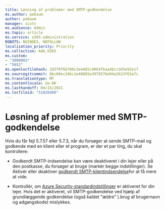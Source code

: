```yaml
---
title: Løsning af problemer med SMTP-godkendelse
ms.author: pebaum
author: pebaum
manager: scotv
ms.audience: Admin
ms.topic: article
ms.service: o365-administration
ROBOTS: NOINDEX, NOFOLLOW
localization_priority: Priority
ms.collection: Adm_O365
ms.custom:
- "3000003"
- "5652"
ms.openlocfilehash: 2d3f0f6b700c3e4485c9064fbaa4bcc165e92e17
ms.sourcegitcommit: 8bc60ec34bc1e40685e3976576e04a2623f63a7c
ms.translationtype: MT
ms.contentlocale: da-DK
ms.lasthandoff: 04/15/2021
ms.locfileid: "51826409"
---
```

# <a name="solving-smtp-authentication-issues"></a>Løsning af problemer med SMTP-godkendelse

Hvis du får fejl 5.7.57 eller 5.7.3, når du forsøger at sende SMTP-mail og godkende med en klient eller et program, er der et par ting, du skal kontrollere:

- Godkendt SMTP-indsendelse kan være deaktiveret i din lejer eller på den postkasse, du forsøger at bruge (markér begge indstillinger). Se Aktivér eller deaktiver [godkendt SMTP-klientindsendelse](https://docs.microsoft.com/exchange/clients-and-mobile-in-exchange-online/authenticated-client-smtp-submission)for at få mere at vide.

- Kontrollér, om [Azure Security-standardindstillinger](https://docs.microsoft.com/azure/active-directory/fundamentals/concept-fundamentals-security-defaults) er aktiveret for din lejer. Hvis det er aktiveret, vil SMTP-godkendelse ved hjælp af grundlæggende godkendelse (også kaldet "ældre" ).brug af brugernavn og adgangskode) mislykkes.
